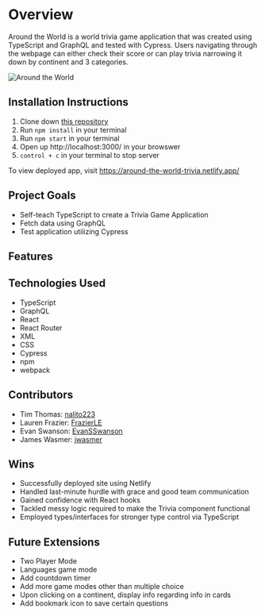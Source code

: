 # Overview
Around the World is a world trivia game application that was created using TypeScript and GraphQL and tested with Cypress. Users navigating through the webpage can either check their score or can play trivia narrowing it down by continent and 3 categories.

![Around the World](https://media.giphy.com/media/l3rlwVSPvDYkszLyaJ/giphy.gif)

## Installation Instructions
1. Clone down [this repository]('https://github.com/jwasmer/trivia')
1. Run `npm install` in your terminal
1. Run `npm start` in your terminal
1. Open up http://localhost:3000/ in your browswer
1. `control + c` in your terminal to stop server

To view deployed app, visit https://around-the-world-trivia.netlify.app/

## Project Goals
 * Self-teach TypeScript to create a Trivia Game Application
 * Fetch data using GraphQL
 * Test application utilizing Cypress

 ## Features

## Technologies Used
* TypeScript
* GraphQL
* React
* React Router
* XML
* CSS
* Cypress
* npm
* webpack

## Contributors 
* Tim Thomas: [nalito223]('https://github.com/nalito223/')
* Lauren Frazier: [FrazierLE]('https://github.com/FrazierLE')
* Evan Swanson: [EvanSSwanson]('https://github.com/EvanSSwanson')
* James Wasmer: [jwasmer]('https://github.com/jwasmer')

## Wins
* Successfully deployed site using Netlify
* Handled last-minute hurdle with grace and good team communication
* Gained confidence with React hooks
* Tackled messy logic required to make the Trivia component functional
* Employed types/interfaces for stronger type control via TypeScript

## Future Extensions
* Two Player Mode
* Languages game mode
* Add countdown timer
* Add more game modes other than multiple choice 
* Upon clicking on a continent, display info regarding info in cards 
* Add bookmark icon to save certain questions 



